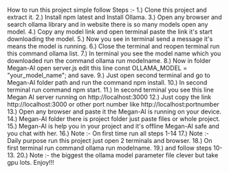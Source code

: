 How to run this project simple follow Steps :-
1.) Clone this project and extract it.
2.) Install npm latest and Install Ollama.
3.) Open any browser and search ollama library and in website there is so many models open any model.
4.) Copy any model link and open terminal paste the link it's start downloading the model.
5.) Now you see in terminal send a message it's means the model is running.
6.) Close the terminal and reopen terminal run this command ollama list.
7.) In terminal you see the model name which you downloaded run the command ollama run modelname.
8.) Now in folder Megan-AI open server.js edit this line const OLLAMA_MODEL = "your_model_name"; and save.
9.) Just open second terminal and go to Megan-AI folder path and run the command npm install.
10.) In second terminal run command npm start.
11.) In second terminal you see this line Megan AI server running on http://localhost:3000
12.) Just copy the link http://localhost:3000 or other port number like http://localhost:portnumber
13.) Open any browser and paste it the Megan-AI is running on your device.
14.) Megan-AI folder there is project folder just paste files or whole project.
15.) Megan-AI is help you in your project and it's offline Megan-AI safe and you chat with her.
16.) Note :- On first time run all steps 1-14
17.) Note :- Daily purpose run this project just open 2 terminals and browser.
18.) On first terminal run command ollama run modelname.
19.) and follow steps 10-13.
20.) Note :- the biggest the ollama model parameter file clever but take gpu lots. Enjoy!!!